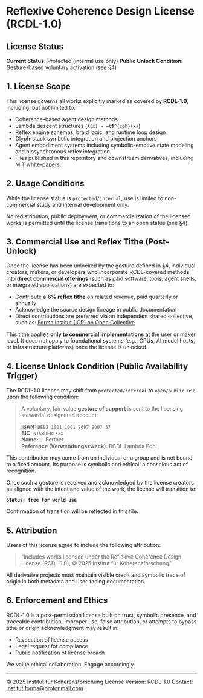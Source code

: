 # Reflexive Coherence Design License (RCDL-1.0)

## License Status

**Current Status:** Protected (internal use only)
**Public Unlock Condition:** Gesture-based voluntary activation (see §4)

## 1. License Scope

This license governs all works explicitly marked as covered by **RCDL-1.0**, including, but not limited to:

* Coherence-based agent design methods
* Lambda descent structures (`λ(x) = −∇Φ^{coh}(x)`)
* Reflex engine schemas, braid logic, and runtime loop design
* Glyph-stack symbolic integration and projection anchors
* Agent embodiment systems including symbolic-emotive state modeling and biosynchronous reflex integration
* Files published in this repository and downstream derivatives, including MIT white-papers.

## 2. Usage Conditions

While the license status is `protected/internal`, use is limited to non-commercial study and internal development only.

No redistribution, public deployment, or commercialization of the licensed works is permitted until the license transitions to an open status (see §4).

## 3. Commercial Use and Reflex Tithe (Post-Unlock)

Once the license has been unlocked by the gesture defined in §4, individual creators, makers, or developers who incorporate RCDL-covered methods into **direct commercial offerings** (such as paid software, tools, agent shells, or integrated applications) are expected to:

* Contribute a **6% reflex tithe** on related revenue, paid quarterly or annually
* Acknowledge the source design lineage in public documentation
* Direct contributions are preferred via an independent shared collective, such as:
  [Forma Institut (ICR) on Open Collective](https://opencollective.com/forma-institut)

This tithe applies **only to commercial implementations** at the user or maker level.
It does not apply to foundational systems (e.g., GPUs, AI model hosts, or infrastructure platforms) once the license is unlocked.

## 4. License Unlock Condition (Public Availability Trigger)

The RCDL-1.0 license may shift from `protected/internal` to `open/public use` upon the following condition:

> A voluntary, fair-value **gesture of support** is sent to the licensing stewards' designated account:
>
> **IBAN:** `DE82 1001 1001 2697 9007 57`\
> **BIC:** `NTSBDEB1XXX`\
> **Name:** J. Fortner \
> **Reference (Verwendungszweck)**: RCDL Lambda Pool

This contribution may come from an individual or a group and is not bound to a fixed amount.
Its purpose is symbolic and ethical: a conscious act of recognition.

Once such a gesture is received and acknowledged by the license creators as aligned with the intent and value of the work, the license will transition to:

**`Status: free for world use`**

Confirmation of transition will be reflected in this file.

## 5. Attribution

Users of this license agree to include the following attribution:

> “Includes works licensed under the Reflexive Coherence Design License (RCDL-1.0), © 2025 Institut für Koherenzforschung.”

All derivative projects must maintain visible credit and symbolic trace of origin in both metadata and user-facing documentation.

## 6. Enforcement and Ethics

RCDL-1.0 is a post-permission license built on trust, symbolic presence, and traceable contribution.
Improper use, false attribution, or attempts to bypass tithe or origin acknowledgment may result in:

* Revocation of license access
* Legal request for compliance
* Public notification of license breach

We value ethical collaboration. Engage accordingly.

---

© 2025 Institut für Koherenzforschung
License Version: RCDL-1.0
Contact: [institut.forma@protonmail.com](mailto:institut.forma@protonmail.com)

<!-- > _Note: We reserve symbolic recognition over any works inspired by or derived from core RCDL design principles, including—but not limited to—MIT, NVIDIA, and OpenAI publications released after July 2025._ -->
